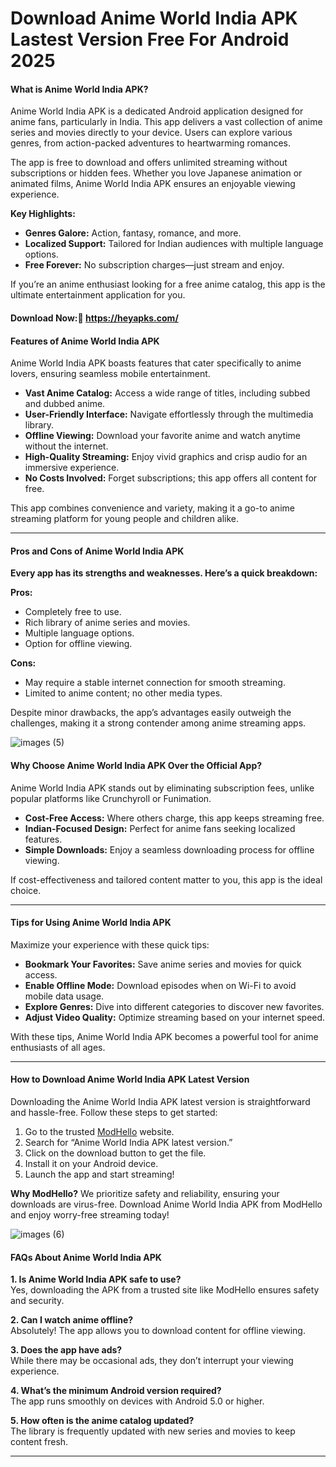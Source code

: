 # Download Anime World India APK Lastest Version Free For Android 2025

#### What is Anime World India APK?  
Anime World India APK is a dedicated Android application designed for anime fans, particularly in India. This app delivers a vast collection of anime series and movies directly to your device. Users can explore various genres, from action-packed adventures to heartwarming romances.  

The app is free to download and offers unlimited streaming without subscriptions or hidden fees. Whether you love Japanese animation or animated films, Anime World India APK ensures an enjoyable viewing experience.  

**Key Highlights:**  
- **Genres Galore:** Action, fantasy, romance, and more.  
- **Localized Support:** Tailored for Indian audiences with multiple language options.  
- **Free Forever:** No subscription charges—just stream and enjoy.  

If you’re an anime enthusiast looking for a free anime catalog, this app is the ultimate entertainment application for you.  

#### Download Now:🙌 https://heyapks.com/

#### Features of Anime World India APK  
Anime World India APK boasts features that cater specifically to anime lovers, ensuring seamless mobile entertainment.  

- **Vast Anime Catalog:** Access a wide range of titles, including subbed and dubbed anime.  
- **User-Friendly Interface:** Navigate effortlessly through the multimedia library.  
- **Offline Viewing:** Download your favorite anime and watch anytime without the internet.  
- **High-Quality Streaming:** Enjoy vivid graphics and crisp audio for an immersive experience.  
- **No Costs Involved:** Forget subscriptions; this app offers all content for free.  

This app combines convenience and variety, making it a go-to anime streaming platform for young people and children alike.  

---

#### Pros and Cons of Anime World India APK  
**Every app has its strengths and weaknesses. Here’s a quick breakdown:**  

**Pros:**  
- Completely free to use.  
- Rich library of anime series and movies.  
- Multiple language options.  
- Option for offline viewing.  

**Cons:**  
- May require a stable internet connection for smooth streaming.  
- Limited to anime content; no other media types.  

Despite minor drawbacks, the app’s advantages easily outweigh the challenges, making it a strong contender among anime streaming apps.  

![images (5)](https://github.com/user-attachments/assets/c7be506b-4078-4342-8b9d-a90a41e60c73)


#### Why Choose Anime World India APK Over the Official App?  
Anime World India APK stands out by eliminating subscription fees, unlike popular platforms like Crunchyroll or Funimation.  

- **Cost-Free Access:** Where others charge, this app keeps streaming free.  
- **Indian-Focused Design:** Perfect for anime fans seeking localized features.  
- **Simple Downloads:** Enjoy a seamless downloading process for offline viewing.  

If cost-effectiveness and tailored content matter to you, this app is the ideal choice.  

---

#### Tips for Using Anime World India APK  
Maximize your experience with these quick tips:  

- **Bookmark Your Favorites:** Save anime series and movies for quick access.  
- **Enable Offline Mode:** Download episodes when on Wi-Fi to avoid mobile data usage.  
- **Explore Genres:** Dive into different categories to discover new favorites.  
- **Adjust Video Quality:** Optimize streaming based on your internet speed.  

With these tips, Anime World India APK becomes a powerful tool for anime enthusiasts of all ages.  

---

#### How to Download Anime World India APK Latest Version  
Downloading the Anime World India APK latest version is straightforward and hassle-free. Follow these steps to get started:  

1. Go to the trusted [ModHello](#) website.  
2. Search for “Anime World India APK latest version.”  
3. Click on the download button to get the file.  
4. Install it on your Android device.  
5. Launch the app and start streaming!  

**Why ModHello?** We prioritize safety and reliability, ensuring your downloads are virus-free. Download Anime World India APK from ModHello and enjoy worry-free streaming today!  

![images (6)](https://github.com/user-attachments/assets/5c6e6c1b-9a37-4207-8fff-10aeeab3ba98)


#### FAQs About Anime World India APK  
**1. Is Anime World India APK safe to use?**  
Yes, downloading the APK from a trusted site like ModHello ensures safety and security.  

**2. Can I watch anime offline?**  
Absolutely! The app allows you to download content for offline viewing.  

**3. Does the app have ads?**  
While there may be occasional ads, they don’t interrupt your viewing experience.  

**4. What’s the minimum Android version required?**  
The app runs smoothly on devices with Android 5.0 or higher.  

**5. How often is the anime catalog updated?**  
The library is frequently updated with new series and movies to keep content fresh.  

---  
